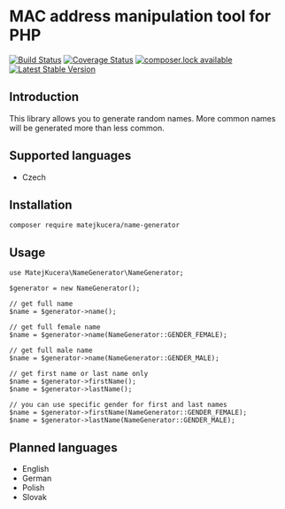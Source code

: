 # MAC address manipulation tool for PHP

[![Build Status](https://travis-ci.org/MatejKucera/name-generator.svg?branch=master)](https://travis-ci.org/MatejKucera/name-generator)
[![Coverage Status](https://coveralls.io/repos/github/MatejKucera/name-generator/badge.svg?branch=master)](https://coveralls.io/github/MatejKucera/name-generator?branch=master)
[![composer.lock available](https://poser.pugx.org/matejkucera/name-generator/composerlock)](https://packagist.org/packages/matejkucera/name-generator)
[![Latest Stable Version](https://poser.pugx.org/matejkucera/name-generator/v/stable)](https://packagist.org/packages/matejkucera/name-generator)

## Introduction
This library allows you to generate random names. More common names will be generated more than less common.

## Supported languages
* Czech

## Installation

```
composer require matejkucera/name-generator
```

## Usage

```
use MatejKucera\NameGenerator\NameGenerator;

$generator = new NameGenerator();

// get full name
$name = $generator->name();

// get full female name
$name = $generator->name(NameGenerator::GENDER_FEMALE);

// get full male name
$name = $generator->name(NameGenerator::GENDER_MALE);

// get first name or last name only
$name = $generator->firstName();
$name = $generator->lastName();

// you can use specific gender for first and last names
$name = $generator->firstName(NameGenerator::GENDER_FEMALE);
$name = $generator->lastName(NameGenerator::GENDER_MALE);

```

## Planned languages

* English
* German
* Polish
* Slovak


